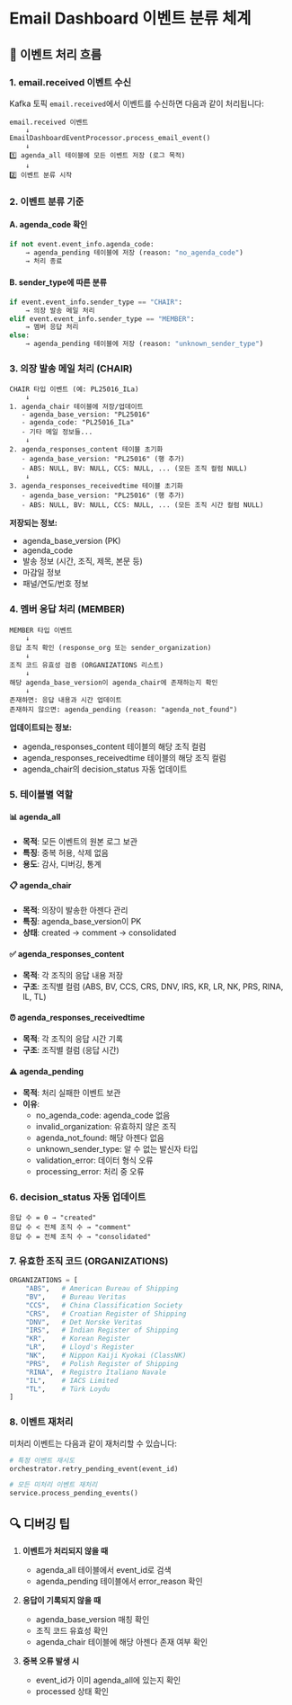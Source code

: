 # Email Dashboard 이벤트 분류 체계

## 📧 이벤트 처리 흐름

### 1. email.received 이벤트 수신
Kafka 토픽 `email.received`에서 이벤트를 수신하면 다음과 같이 처리됩니다:

```
email.received 이벤트
    ↓
EmailDashboardEventProcessor.process_email_event()
    ↓
1️⃣ agenda_all 테이블에 모든 이벤트 저장 (로그 목적)
    ↓
2️⃣ 이벤트 분류 시작
```

### 2. 이벤트 분류 기준

#### A. agenda_code 확인
```python
if not event.event_info.agenda_code:
    → agenda_pending 테이블에 저장 (reason: "no_agenda_code")
    → 처리 종료
```

#### B. sender_type에 따른 분류
```python
if event.event_info.sender_type == "CHAIR":
    → 의장 발송 메일 처리
elif event.event_info.sender_type == "MEMBER":
    → 멤버 응답 처리
else:
    → agenda_pending 테이블에 저장 (reason: "unknown_sender_type")
```

### 3. 의장 발송 메일 처리 (CHAIR)

```
CHAIR 타입 이벤트 (예: PL25016_ILa)
    ↓
1. agenda_chair 테이블에 저장/업데이트
   - agenda_base_version: "PL25016"
   - agenda_code: "PL25016_ILa"
   - 기타 메일 정보들...
    ↓
2. agenda_responses_content 테이블 초기화
   - agenda_base_version: "PL25016" (행 추가)
   - ABS: NULL, BV: NULL, CCS: NULL, ... (모든 조직 컬럼 NULL)
    ↓
3. agenda_responses_receivedtime 테이블 초기화
   - agenda_base_version: "PL25016" (행 추가)
   - ABS: NULL, BV: NULL, CCS: NULL, ... (모든 조직 시간 컬럼 NULL)
```

**저장되는 정보:**
- agenda_base_version (PK)
- agenda_code
- 발송 정보 (시간, 조직, 제목, 본문 등)
- 마감일 정보
- 패널/연도/번호 정보

### 4. 멤버 응답 처리 (MEMBER)

```
MEMBER 타입 이벤트
    ↓
응답 조직 확인 (response_org 또는 sender_organization)
    ↓
조직 코드 유효성 검증 (ORGANIZATIONS 리스트)
    ↓
해당 agenda_base_version이 agenda_chair에 존재하는지 확인
    ↓
존재하면: 응답 내용과 시간 업데이트
존재하지 않으면: agenda_pending (reason: "agenda_not_found")
```

**업데이트되는 정보:**
- agenda_responses_content 테이블의 해당 조직 컬럼
- agenda_responses_receivedtime 테이블의 해당 조직 컬럼
- agenda_chair의 decision_status 자동 업데이트

### 5. 테이블별 역할

#### 📊 agenda_all
- **목적**: 모든 이벤트의 원본 로그 보관
- **특징**: 중복 허용, 삭제 없음
- **용도**: 감사, 디버깅, 통계

#### 📋 agenda_chair
- **목적**: 의장이 발송한 아젠다 관리
- **특징**: agenda_base_version이 PK
- **상태**: created → comment → consolidated

#### ✅ agenda_responses_content
- **목적**: 각 조직의 응답 내용 저장
- **구조**: 조직별 컬럼 (ABS, BV, CCS, CRS, DNV, IRS, KR, LR, NK, PRS, RINA, IL, TL)

#### ⏰ agenda_responses_receivedtime
- **목적**: 각 조직의 응답 시간 기록
- **구조**: 조직별 컬럼 (응답 시간)

#### ⚠️ agenda_pending
- **목적**: 처리 실패한 이벤트 보관
- **이유**:
  - no_agenda_code: agenda_code 없음
  - invalid_organization: 유효하지 않은 조직
  - agenda_not_found: 해당 아젠다 없음
  - unknown_sender_type: 알 수 없는 발신자 타입
  - validation_error: 데이터 형식 오류
  - processing_error: 처리 중 오류

### 6. decision_status 자동 업데이트

```
응답 수 = 0 → "created"
응답 수 < 전체 조직 수 → "comment"
응답 수 = 전체 조직 수 → "consolidated"
```

### 7. 유효한 조직 코드 (ORGANIZATIONS)

```python
ORGANIZATIONS = [
    "ABS",   # American Bureau of Shipping
    "BV",    # Bureau Veritas
    "CCS",   # China Classification Society
    "CRS",   # Croatian Register of Shipping
    "DNV",   # Det Norske Veritas
    "IRS",   # Indian Register of Shipping
    "KR",    # Korean Register
    "LR",    # Lloyd's Register
    "NK",    # Nippon Kaiji Kyokai (ClassNK)
    "PRS",   # Polish Register of Shipping
    "RINA",  # Registro Italiano Navale
    "IL",    # IACS Limited
    "TL",    # Türk Loydu
]
```

### 8. 이벤트 재처리

미처리 이벤트는 다음과 같이 재처리할 수 있습니다:

```python
# 특정 이벤트 재시도
orchestrator.retry_pending_event(event_id)

# 모든 미처리 이벤트 재처리
service.process_pending_events()
```

## 🔍 디버깅 팁

1. **이벤트가 처리되지 않을 때**
   - agenda_all 테이블에서 event_id로 검색
   - agenda_pending 테이블에서 error_reason 확인

2. **응답이 기록되지 않을 때**
   - agenda_base_version 매칭 확인
   - 조직 코드 유효성 확인
   - agenda_chair 테이블에 해당 아젠다 존재 여부 확인

3. **중복 오류 발생 시**
   - event_id가 이미 agenda_all에 있는지 확인
   - processed 상태 확인

